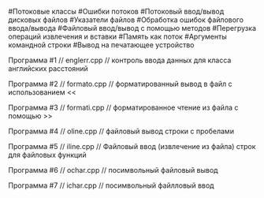 #Потоковые классы
#Ошибки потоков
#Потоковый ввод/вывод дисковых файлов
#Указатели файлов
#Обработка ошибок файлового ввода/вывода
#Файловый ввод/вывод с помощью методов
#Перегрузка операций извлечения и вставки
#Память как поток
#Аргументы командной строки
#Вывод на печатающее устройство

Программа #1
// englerr.cpp
// контроль ввода данных для класса английских расстояний

Программа #2
// formato.cpp
// форматированный вывод в файл с использованием <<

Программа #3
// formati.cpp
// форматированное чтение из файла с помощью >>

Программа #4
// oline.cpp 
// файловый вывод строки с пробелами

Программа #5
// iline.cpp
// Файловый ввод (извлечение из файла) строк для файловых функций

Программа #6
// ochar.cpp 
// посимвольный файловый вывод 

Программа #7 
// ichar.cpp
// посимвольный файлловый ввод

